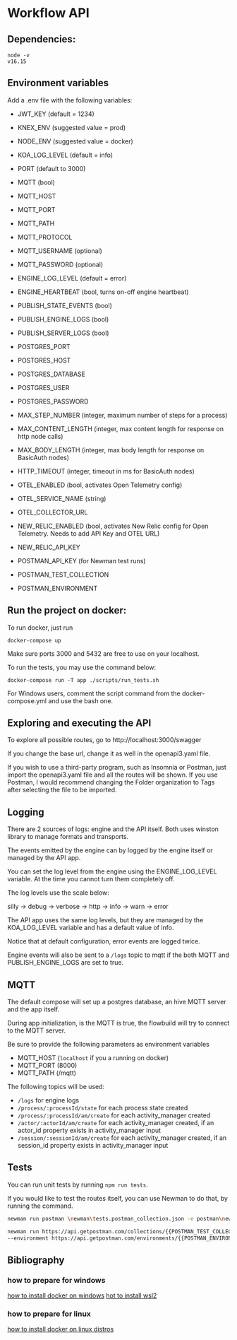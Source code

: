 # Workflow API
## Dependencies:

```
node -v
v16.15
```

## Environment variables

Add a .env file with the following variables:

- JWT_KEY (default = 1234)
- KNEX_ENV (suggested value = prod)
- NODE_ENV (suggested value = docker)
- KOA_LOG_LEVEL (default = info)
- PORT (default to 3000)

- MQTT (bool)
- MQTT_HOST
- MQTT_PORT
- MQTT_PATH
- MQTT_PROTOCOL
- MQTT_USERNAME (optional)
- MQTT_PASSWORD (optional)

- ENGINE_LOG_LEVEL (default = error)
- ENGINE_HEARTBEAT (bool, turns on-off engine heartbeat)

- PUBLISH_STATE_EVENTS (bool)
- PUBLISH_ENGINE_LOGS (bool)
- PUBLISH_SERVER_LOGS (bool)

- POSTGRES_PORT
- POSTGRES_HOST
- POSTGRES_DATABASE
- POSTGRES_USER
- POSTGRES_PASSWORD

- MAX_STEP_NUMBER (integer, maximum number of steps for a process)
- MAX_CONTENT_LENGTH (integer, max content length for response on http node calls)
- MAX_BODY_LENGTH (integer, max body length for response on BasicAuth nodes)
- HTTP_TIMEOUT (integer, timeout in ms for BasicAuth nodes)

- OTEL_ENABLED (bool, activates Open Telemetry config)
- OTEL_SERVICE_NAME (string)
- OTEL_COLLECTOR_URL

- NEW_RELIC_ENABLED (bool, activates New Relic config for Open Telemetry. Needs to add API Key and OTEL URL)
- NEW_RELIC_API_KEY

- POSTMAN_API_KEY (for Newman test runs)
- POSTMAN_TEST_COLLECTION
- POSTMAN_ENVIRONMENT

## Run the project on docker:

To run docker, just run

```
docker-compose up
```

Make sure ports 3000 and 5432 are free to use on your localhost.

To run the tests, you may use the command below:

```
docker-compose run -T app ./scripts/run_tests.sh
```

For Windows users, comment the script command from the docker-compose.yml and use the bash one.

## Exploring and executing the API

To explore all possible routes, go to http://localhost:3000/swagger

If you change the base url, change it as well in the openapi3.yaml file.

If you wish to use a third-party program, such as Insomnia or Postman, just import the openapi3.yaml file and all the routes will be shown. If you use Postman, I would recommend changing the Folder organization to Tags after selecting the file to be imported.

## Logging

There are 2 sources of logs: engine and the API itself. Both uses winston library to manage formats and transports.

The events emitted by the engine can by logged by the engine itself or managed by the API app.

You can set the log level from the engine using the ENGINE_LOG_LEVEL variable. At the time you cannot turn them completely off.

The log levels use the scale below:

silly -> debug -> verbose -> http -> info -> warn -> error

The API app uses the same log levels, but they are managed by the KOA_LOG_LEVEL variable and has a default value of info.

Notice that at default configuration, error events are logged twice.

Engine events will also be sent to a ```/logs``` topic to mqtt if the both MQTT and PUBLISH_ENGINE_LOGS are set to true.

## MQTT

The default compose will set up a postgres database, an hive MQTT server and the app itself.

During app initialization, is the MQTT is true, the flowbuild will try to connect to the MQTT server.

Be sure to provide the following parameters as environment variables

- MQTT_HOST (```localhost``` if you a running on docker)
- MQTT_PORT (8000)
- MQTT_PATH (/mqtt)

The following topics will be used:
- ```/logs``` for engine logs
- ```/process/:processId/state``` for each process state created
- ```/process/:processId/am/create``` for each activity_manager created
- ```/actor/:actorId/am/create``` for each activity_manager created, if an actor_id property exists in activity_manager input
- ```/session/:sessionId/am/create``` for each activity_manager created, if an session_id property exists in activity_manager input

## Tests

You can run unit tests by running ```npm run tests```.

If you would like to test the routes itself, you can use Newman to do that, by running the command.

```bash
newman run postman \newman\tests.postman_collection.json -e postman\newman\local_environment.json

newman run https://api.getpostman.com/collections/{{POSTMAN_TEST_COLLECTION}}?apikey={{POSTMAN_API_KEY}}
--environment https://api.getpostman.com/environments/{{POSTMAN_ENVIRONMENT}}?apikey={{POSTMAN_API_KEY}}

``` 
## Bibliography

### how to prepare for windows

[how to install docker on windows](https://docs.docker.com/docker-for-windows/install/)
[hot to install wsl2](https://docs.microsoft.com/pt-br/windows/wsl/install-win10)

### how to prepare for linux

[how to install docker on linux distros](https://docs.docker.com/engine/install/)


